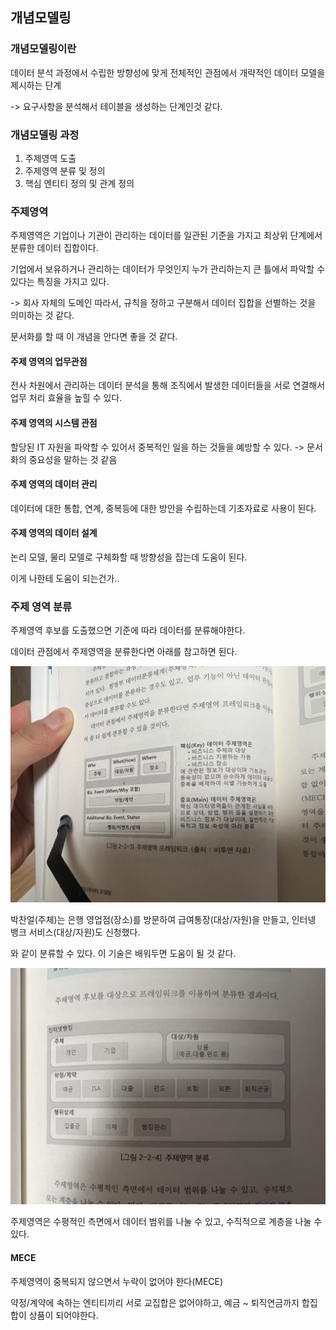 ## 개념모델링

### 개념모델링이란

데이터 분석 과정에서 수립한 방향성에 맞게 전체적인 관점에서 개략적인 데이터 모델을 제시하는 단계

-> 요구사항을 분석해서 테이블을 생성하는 단계인것 같다.

### 개념모델링 과정

1. 주제영역 도출
2. 주제영역 분류 및 정의
3. 핵심 엔티티 정의 및 관계 정의

### 주제영역

주제영역은 기업이나 기관이 관리하는 데이터를 일관된 기준을 가지고 최상위 단계에서 분류한 데이터 집합이다.

기업에서 보유하거나 관리하는 데이터가 무엇인지 누가 관리하는지 큰 틀에서 파악할 수 있다는 특징을 가지고 있다.

-> 회사 자체의 도메인 따라서, 규칙을 정하고 구분해서 데이터 집합을 선별하는 것을 의미하는 것 같다.

문서화를 할 때 이 개념을 안다면 좋을 것 같다.

#### 주제 영역의 업무관점

전사 차원에서 관리하는 데이터 분석을 통해 조직에서 발생한 데이터들을 서로 연결해서 업무 처리 효율을 높힐 수 있다.

#### 주제 영역의 시스템 관점

할당된 IT 자원을 파악할 수 있어서 중복적인 일을 하는 것들을 예방할 수 있다. -> 문서화의 중요성을 말하는 것 같음

#### 주제 영역의 데이터 관리

데이터에 대한 통합, 연계, 중복등에 대한 방안을 수립하는데 기초자료로 사용이 된다.

#### 주제 영역의 데이터 설계

논리 모델, 물리 모델로 구체화할 때 방향성을 잡는데 도움이 된다.

이게 나한테 도움이 되는건가..

### 주제 영역 분류

주제영역 후보를 도출했으면 기준에 따라 데이터를 분류해야한다.

데이터 관점에서 주제영역을 분류한다면 아래를 참고하면 된다.

![](assets/20240522_212853_image.png)

박찬얼(주체)는 은행 영업점(장소)를 방문하여 급여통장(대상/자원)을 만들고, 인터넹 뱅크 서비스(대상/자원)도 신청했다.

와 같이 분류할 수 있다. 이 기술은 배워두면 도움이 될 것 같다.


![](assets/20240522_214029_image.png)

주제영역은 수평적인 측면에서 데이터 범위를 나눌 수 있고, 수직적으로 계층을 나눌 수 있다.

#### MECE

주제영역이 중복되지 않으면서 누락이 없어야 한다(MECE)

약정/계약에 속하는 엔티티끼리 서로 교집합은 없어야하고, 예금 ~ 퇴직연금까지 합집합이 상품이 되어야한다.
